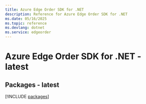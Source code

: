 ```yaml
---
title: Azure Edge Order SDK for .NET
description: Reference for Azure Edge Order SDK for .NET
ms.date: 05/16/2025
ms.topic: reference
ms.devlang: dotnet
ms.service: edgeorder
---
```

# Azure Edge Order SDK for .NET - latest
## Packages - latest
[!INCLUDE [packages](edge-order-index.md)]